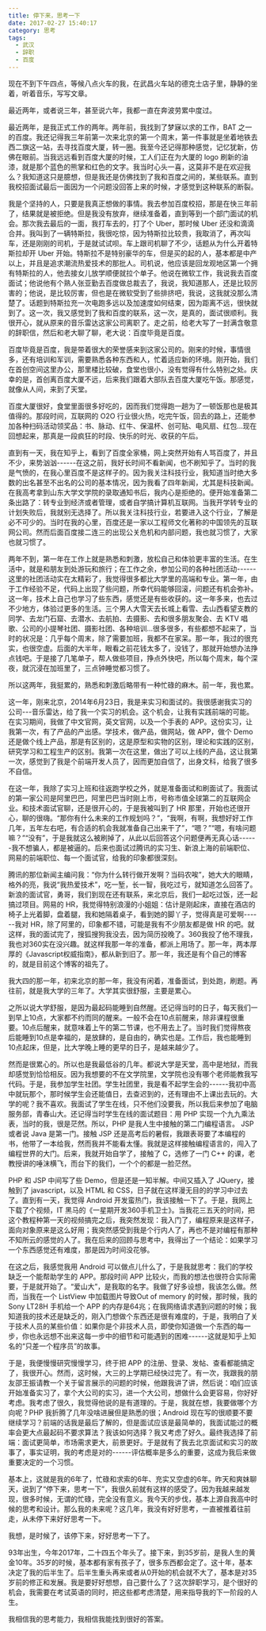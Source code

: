 ```yaml
---
title: 停下来，思考一下
date: 2017-02-27 15:40:17
category: 思考
tags:
  - 武汉
  - 辞职
  - 百度
---
```


现在不到下午四点，等候八点火车的我，在武昌火车站的德克士店子里，静静的坐着，听着音乐，写写文章。

最近两年，或者说三年，甚至说六年，我都一直在奔波劳累中度过。

<!--more-->

最近两年，是我正式工作的两年。两年前，我找到了梦寐以求的工作，BAT 之一的百度。我还记得我三年前第一次来北京的第一个周末，第一件事就是坐着地铁去西二旗这一站，去寻找百度大厦，转一圈。我至今还记得那种感觉，记忆犹新，仿佛在眼前。当我远远看到百度大厦的时候，工人们正在为大厦的 logo 刷新的油漆，就是那个蓝色的熊掌和红色的文字。我当时心头一喜，这莫非不是在欢迎我么？我知道这只是臆想，但是我还是仿佛找到了我和百度之间的，某些联系。直到我校招面试最后一面因为一个问题没回答上来的时候，才感觉到这种联系的断裂。

我是个坚持的人，只要是我真正想做的事情。我去参加百度校招，那是在快三年前了，结果就是被拒绝。但是我没有放弃，继续准备着，直到等到一个部门面试的机会。那次我去最后的一面，我打车去的，打了个 Uber，那时候 Uber 还没和滴滴合并。我叫到了一辆特斯拉，我很吃惊，因为特斯拉比较贵，我取消了，再次叫车，还是刚刚的司机，于是就试试呗。车上跟司机聊了不少，话题从为什么开着特斯拉却开 Uber 开始。特斯拉不是特别豪华的车，但是买的起的人，基本都是中产以上，并且是追求潮流热爱技术的那批人。司机说，他应该是回龙观地区第一个拥有特斯拉的人，他去接女儿放学顺便就拉个单子。他说在微软工作，我说我去百度面试；他说他有个熟人张亚勤去百度做总裁去了，我说，我知道那人，还是比较厉害的；他说，是比较厉害，但也是在微软受到了些排挤吧，我说，这我就没那么清楚了。话题到特斯拉充一次电跑多远以及加速度如何结束，因为距离不远，很快就到了。这一次，我又感觉到了我和百度的联系，这一次，是真的，面试很顺利。我很开心，就从原来的音乐雷达这家公司离职了。走之前，给老大写了一封满含敬意的辞职信，然后和老大聊了聊，老大说：百度毕竟是百度。

百度毕竟是百度，我是带着很大的荣誉感来到这家公司的。刚来的时候，事情很多，还有培训和军训，需要熟悉各种东西和人，忙着适应新的环境。刚开始，我们在首创空间这里办公，那里楼比较破，食堂也很小，没有觉得有什么特别之处。庆幸的是，首创离百度大厦不远，后来我们跟着大部队去百度大厦吃午饭。那感觉，就像从人间，来到了天堂。

百度大厦很好，食堂里面很多好吃的，因而我们觉得跑一趟为了一顿饭那也是极其值得的。那段时间，互联网的 O2O 行业很火热，吃完午饭，回去的路上，还能参加各种扫码活动领奖品：书、脉动、红牛、保温杯、创可贴、电风扇、红包...现在回想起来，那真是一段疯狂的时段、快乐的时光、收获的午后。

直到有一天，我在知乎上，看到了百度全家桶，网上突然开始有人骂百度了，并且不少，来势汹汹------在这之前，我好长时间不看新闻，也不刷知乎了。当时的我是气愤的，在我心里百度不是这样子的。因为我关注科技行业，我知道当时绝大多数的出名甚至不出名的公司的基本情况，因为我看了四年新闻，尤其是科技新闻。在我高考拿到山东大学文学院的录取通知书后，我内心是拒绝的。便开始准备第二条出路了：转专业到经济或者管理，或者自学搞计算机互联网。当我开学转专业的计划失败后，我就别无选择了。所以我关注科技行业，若要进入这个行业，了解是必不可少的。当时在我的心里，百度还是一家以工程师文化著称的中国领先的互联网公司。然而后面百度接二连三的出现公关危机和内部问题，我也就习惯了，大家也就习惯了。

两年不到，第一年在工作上就是熟悉和刺激，放松自己和体验更丰富的生活。在生活中，就是和朋友到处游玩和旅行；在工作之余，参加公司的各种社团活动------这里的社团活动实在太精彩了，我觉得很多都比大学里的高端和专业。第一年，由于工作经验不足，代码上出现了些问题，所幸代码能够回滚，问题还有机会弥补。这一年，技术上自己也学习了些东西，感觉还是有些收获的。这一年多来，也去过不少地方，体验过更多的生活。三个男人大雪天去长城上看雪、去山西看望支教的同学、去龙门石窟、去潜水、去航拍、去摄影、去和很多朋友聚会、去 KTV 唱歌、公司的小提琴社团、摄影社团、各种培训...很多很多，有些都想不起来了，当时的状况是：几乎每个周末，除了需要加班，我都不在家呆。那一年，我过的很充实，也很空虚。后面的大半年，眼看之前花钱太多了，没钱了，那就开始想办法挣点钱吧。于是接了几笔单子，帮人做些项目，挣点外快吧，所以每个周末，每个深夜，就沉浸在加班里了，三点钟睡觉都习惯了。

所以这两年，我挺累的，熟悉和刺激后略带有一种忙碌的麻木。前一年，我也累。

这一年，刚来北京，2014年6月23日，我是来实习和面试的。我很感谢我实习的公司---音乐雷达，给了我一个实习的机会。这个机会，让我有实践前端的可能。在实习期间，我做了中文官网，英文官网，以及一个手表的 APP。这份实习，让我第一次，有了产品的产出感。学技术，做产品，做网站，做 APP，做个 Demo 还是做个线上产品，那是有区别的，这是原型和实物的区别，理论和实践的区别，研究学习和工程生产的区别。我第一次在这里，做出了可以上线的产品，这让我第一次，感觉到了我是个前端开发人员了，因而更加自信了，出身文科，给我了很多不自信。

在这一年，我除了实习上班和往返跑学校之外，就是准备面试和刷面试了。我面试的第一家公司是阿里巴巴，阿里巴巴当时刚上市，号称市值全球第二的互联网企业。和技术面试官聊，还是很开心的，于是我被叫到了 HR 那里，开始也还很开心，聊的很嗨。“那你有什么未来的工作规划吗？”，“我啊，有啊，我想好好工作几年，五年左右吧，有合适的机会我就准备自己出来干了”，“嗯？”“嗯，有啥问题嘛？”“没有”，于是我就这么被刷掉了，从此以后回答这个问题便再无真心话------我不想骗人，都是被逼的。后来也面试过腾讯的实习生、新浪上海的前端职位、网易的前端职位、每一个面试官，给我的印象都很深刻。

腾讯的那位新闻主编问我：“你为什么转行做开发啊？当码农唉”，她大大的眼睛，格外的亮，我说“我热爱技术”，吃一堑，长一智，我吃过亏，就知道怎么回答了。新浪的面试官，勇哥，我们到现在还有联系，来北京后，我们一起吃过饭，还一起搞过项目。网易的 HR，我觉得特别浪漫的小姐姐：估计是刚起床，直接在酒店的椅子上光着脚，盘着腿，我和她隔着桌子，看到她的脚丫子，觉得真是可爱啊------我对 HR，除了阿里的，印象都不错，可能是我有不少朋友都是做 HR 的吧。就这样，我的面试完了，搜狐搜狗我没去，因为简历投晚了。360我投了他不理我，我也对360实在没兴趣。就这样我那一年的准备，都派上用场了。那一年，两本厚厚的《Javascript权威指南》，都从新到旧了。那一年，我还是有个自己的博客的，就是目前这个博客的祖先了。

我大四的那一年，初来北京的那一年，我没有闲着，准备面试，到处跑，刷题。再往前，就是我大学的三年了。大学其实很舒服，主要是累心。

之所以说大学舒服，是因为最起码能睡到自然醒。还记得当时的日子，每天我们一到早上10点，大家都不约而同的醒来。一般不会在10点前醒来，除非课程很重要。10点后醒来，就意味着上午的第二节课，也不用去上了。当时我们觉得熬夜后能睡到10点是幸福的，是放肆的，是自由的，确实也是。工作后，我也能睡到10点起床，但是，比大学晚上睡的更早的日子，是越来越少了。

然而是很累心的。所以也是我最低谷的几年。都说大学是天堂，高中是地狱，而我却感觉到恰恰相反。因为我想要的不在文学院里，文学院也没有哪个老师能教我写代码。于是，我参加学生社团。学生社团里，我是看不起学生会的------我初中高中就玩那个，那时候学生会还能值日，去查迟到的，还有理由不上课出去玩的。大学的呢？我不喜欢。我面试了学生在线，只不他们没要我，所以我后来参加了电脑服务部，青春山大。还记得当时学生在线的面试题目：用 PHP 实现一个九九乘法表，当时的我，很是茫然。所以，PHP 是我人生中接触的第二门编程语言。 JSP 或者说 Java 是第一门。接触 JSP 还是高考后的暑假，我跟表哥要了本编程的书，他带了一本给我，然而我并不能看太懂。我就是这样接触编程语言的，闯入了编程世界的大门。后来，我就开始自学了，接触了 C，选修了一门 C++ 的课，老教授讲的唾沫横飞，而台下的我们，一个个的都是一脸茫然。

PHP 和 JSP 中间写了些 Demo，但是还是一知半解。中间又插入了 JQuery，接触到了 javascript，以及 HTML 和 CSS，日子就在这样漫无目的的学习中过去了。直到有一天，我觉得 Android 开发蛮热门，我该接触一下了。于是，我网上下载了个视频，IT 黑马的《一星期开发360手机卫士》。当我花三五天的时间，把这个教程种第一天的视频搞完之后，我突然发现：我入门了，编程原来是这样子，面向对象原来是这么好用；我突然感受到我是个行内人了，再也不是对编程有那种不知所云的感觉的人了。我在后来的回顾与思考中，我得出了一个结论：如果学习一个东西感觉还有难度，那是因为时间没花够。

在这之后，我感觉我用 Android 可以做点儿什么了，于是我就思考：我们的学校缺乏一个能帮助学生的 APP。那段时间 APP 比较火，而我的想法也很符合实际需要，于是就开始了。“爱山大”，是我取的名字。我做了好多设想，我该怎么做。然而，当我在一个 ListView 中加载图片导致Out of memory 的时候，那时候，我的 Sony LT28H 手机给一个 APP 的内存是64兆；在我网络请求遇到问题的时候；我知道我的技术还是缺乏的，刚入门想做个东西还是很有难度的，于是，我明白了关于技术人员的某些价值：如果你是个非技术人员，即使你知道做一个东西的每一步，你也永远想不出来这每一步中的细节和可能遇到的困难------这就是知乎上知名的“只差一个程序员”的故事。

于是，我便慢慢研究慢慢学习，终于把 APP 的注册、登录、发帖、查看都能搞定了，我很开心。然而，这时候，大三的上学期已经快过完了。有一次，我跟我的朋友邵王振请教一个关于留言展示的问题的时候，他跟我讲了讲，然后说：咱们应该开始准备实习了，拿个大公司的实习，进一个大公司，想做什么会更容易，你好好考虑。我考虑了很久，我觉得他说的是有道理的。于是，我就在想，我要做哪个方向呢？PHP 我折腾了几年没啥进展但是熟悉的很；Android 现在写的很顺要不要继续学习？前端的话我是最后了解的，但是面试应该是最简单的，我面试能过的概率会更大点最起码不要求算法？我该如何选择？我又考虑了好久。最终我选择了前端：面试更简单，市场需求更大，前景更好。于是就有了我去北京面试和实习的故事了，事实证明，我的考虑是对的------评估概率是多么的重要，这成为我后来做重要决定的一个习惯。

基本上，这就是我的6年了，忙碌和求索的6年、充实又空虚的6年。昨天和爽妹聊天，说到了“停下来，思考一下”，我很久前就有这样的感受了。因为我越来越发现，很多时候，无谓的忙碌，完全没有意义。我今天的步伐，基本上源自我高中时候的思考和设计。那么我的未来呢？这几年，我没有好好思考，一直被推着往前走，从未停下来好好思考一下。

我想，是时候了，该停下来，好好思考一下了。

93年出生，今年2017年，二十四五个年头了。接下来，到35岁前，是我人生的黄金10年。35岁的时候，基本都有家有孩子了，很多东西都会定了。这十年，基本决定了我的后半生了。后半生重头再来或者从0开始的机会就不大了，基本是对35岁前的修正和发展。我是要好好想想，自己要什么了？这次辞职学习，是个很好的机会，我需要在考试英语的同时，把这些都考虑清楚，用来指导我的下一阶段的人生。

我相信我的思考能力，我相信我能找到很好的答案。
